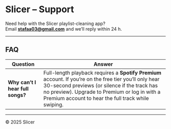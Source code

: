 # Slicer – Support

Need help with the Slicer playlist-cleaning app?  
Email **stafaa03@gmail.com** and we’ll reply within 24 h.

---

## FAQ

| Question | Answer |
|----------|--------|
| **Why can’t I hear full songs?** | Full-length playback requires a **Spotify Premium** account. If you’re on the free tier you’ll only hear 30-second previews (or silence if the track has no preview). Upgrade to Premium or log in with a Premium account to hear the full track while swiping. |

---

© 2025 Slicer
